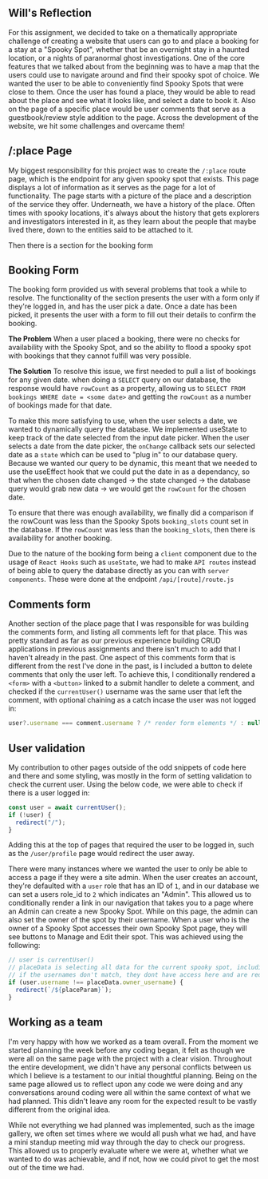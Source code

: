 ## Will's Reflection

For this assignment, we decided to take on a thematically appropriate challenge of creating a website that users can go to and place a booking for a stay at a "Spooky Spot", whether that be an overnight stay in a haunted location, or a nights of paranormal ghost investigations. One of the core features that we talked about from the beginning was to have a map that the users could use to navigate around and find their spooky spot of choice. We wanted the user to be able to conveniently find Spooky Spots that were close to them. Once the user has found a place, they would be able to read about the place and see what it looks like, and select a date to book it. Also on the page of a specific place would be user comments that serve as a guestbook/review style addition to the page. Across the development of the website, we hit some challenges and overcame them!

## /:place Page

My biggest responsibility for this project was to create the `/:place` route page, which is the endpoint for any given spooky spot that exists. This page displays a lot of information as it serves as the page for a lot of functionality. The page starts with a picture of the place and a description of the service they offer. Underneath, we have a history of the place. Often times with spooky locations, it's always about the history that gets explorers and investigators interested in it, as they learn about the people that maybe lived there, down to the entities said to be attached to it.

Then there is a section for the booking form

## Booking Form

The booking form provided us with several problems that took a while to resolve. The functionality of the section presents the user with a form only if they're logged in, and has the user pick a date. Once a date has been picked, it presents the user with a form to fill out their details to confirm the booking.

**The Problem**
When a user placed a booking, there were no checks for availability with the Spooky Spot, and so the ability to flood a spooky spot with bookings that they cannot fulfill was very possible.

**The Solution**
To resolve this issue, we first needed to pull a list of bookings for any given date. when doing a `SELECT` query on our database, the response would have `rowCount` as a property, allowing us to `SELECT FROM bookings WHERE date = <some date>` and getting the `rowCount` as a number of bookings made for that date.

To make this more satisfying to use, when the user selects a date, we wanted to dynamically query the database. We implemented useState to keep track of the date selected from the input date picker. When the user selects a date from the date picker, the `onChange` callback sets our selected date as a `state` which can be used to "plug in" to our database query. Because we wanted our query to be dynamic, this meant that we needed to use the useEffect hook that we could put the date in as a dependancy, so that when the chosen date changed -> the state changed -> the database query would grab new data -> we would get the `rowCount` for the chosen date.

To ensure that there was enough availability, we finally did a comparison if the rowCount was less than the Spooky Spots `booking_slots` count set in the database. If the `rowCount` was less than the `booking_slots`, then there is availability for another booking.

Due to the nature of the booking form being a `client` component due to the usage of `React Hooks` such as `useState`, we had to make `API routes` instead of being able to query the database directly as you can with `server components`. These were done at the endpoint `/api/[route]/route.js`

## Comments form

Another section of the place page that I was responsible for was building the comments form, and listing all comments left for that place. This was pretty standard as far as our previous experience building CRUD applications in previous assignments and there isn't much to add that I haven't already in the past. One aspect of this comments form that is different from the rest I've done in the past, is I included a button to delete comments that only the user left. To achieve this, I conditionally rendered a `<form>` with a `<button>` linked to a submit handler to delete a comment, and checked if the `currentUser()` username was the same user that left the comment, with optional chaining as a catch incase the user was not logged in:

```javascript
user?.username === comment.username ? /* render form elements */ : null
```

## User validation

My contribution to other pages outside of the odd snippets of code here and there and some styling, was mostly in the form of setting validation to check the current user. Using the below code, we were able to check if there is a user logged in:

```javascript
const user = await currentUser();
if (!user) {
  redirect("/");
}
```

Adding this at the top of pages that required the user to be logged in, such as the `/user/profile` page would redirect the user away.

There were many instances where we wanted the user to only be able to access a page if they were a site admin. When the user creates an account, they're defaulted with a `user` role that has an ID of `1`, and in our database we can set a users role_id to `2` which indicates an "Admin". This allowed us to conditionally render a link in our navigation that takes you to a page where an Admin can create a new Spooky Spot. While on this page, the admin can also set the owner of the spot by their username. When a user who is the owner of a Spooky Spot accesses their own Spooky Spot page, they will see buttons to Manage and Edit their spot. This was achieved using the following:

```javascript
// user is currentUser()
// placeData is selecting all data for the current spooky spot, including the username of the owner.
// if the usernames don't match, they dont have access here and are redirected.
if (user.username !== placeData.owner_username) {
  redirect(`/${placeParam}`);
}
```

## Working as a team

I'm very happy with how we worked as a team overall. From the moment we started planning the week before any coding began, it felt as though we were all on the same page with the project with a clear vision. Throughout the entire development, we didn't have any personal conflicts between us which I believe is a testament to our initial thoughtful planning. Being on the same page allowed us to reflect upon any code we were doing and any conversations around coding were all within the same context of what we had planned. This didn't leave any room for the expected result to be vastly different from the original idea.

While not everything we had planned was implemented, such as the image gallery, we often set times where we would all push what we had, and have a mini standup meeting mid way through the day to check our progress. This allowed us to properly evaluate where we were at, whether what we wanted to do was achievable, and if not, how we could pivot to get the most out of the time we had.
